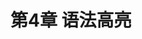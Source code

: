 # 第4章 语法高亮

<!--
https://code.visualstudio.com/api/references/contribution-points#contributes.languages
-->
